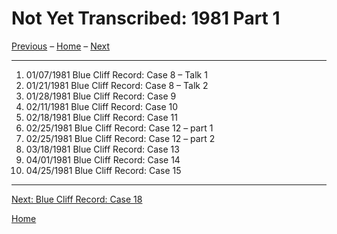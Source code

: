 <a name="0"></a>
# Not Yet Transcribed: 1981 Part 1

[Previous](unfinished-1980-2#0) – 
[Home](index#1981) – 
[Next](1981-07-18-Blue-Cliff-Record-Case-18#0)

---
1. 01/07/1981	Blue Cliff Record: Case 8 – Talk 1	
1. 01/21/1981	Blue Cliff Record: Case 8 – Talk 2	
1. 01/28/1981	Blue Cliff Record: Case 9
1. 02/11/1981	Blue Cliff Record: Case 10
1. 02/18/1981	Blue Cliff Record: Case 11
1. 02/25/1981	Blue Cliff Record: Case 12 – part 1	
1. 02/25/1981	Blue Cliff Record: Case 12 – part 2
1. 03/18/1981	Blue Cliff Record: Case 13
1. 04/01/1981	Blue Cliff Record: Case 14
1. 04/25/1981	Blue Cliff Record: Case 15

---
[Next: Blue Cliff Record: Case 18](1981-07-18-Blue-Cliff-Record-Case-18#0)

[Home](index#1981)
